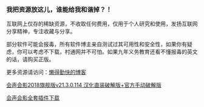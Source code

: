 ### 我把资源放这儿，谁能给我和谐掉？！
互联网上仅存的稀缺资源，不收取任何费用，仅用于个人研究和使用，发扬互联网分享精神，专注收藏与分享。

部分软件可能会报毒，所有软件博主亲自测试过其可用性和安全性，如果你有疑虑，你可以考虑不下载，村通网并不可怕。如果九年义务教育还看不懂报毒的英文的话，请购买正版。

更多资源请访问：[懒得勤快的博客](http://masuit.com)

[会声会影2018旗舰版v21.3.0.114 汉化直装破解版+官方手动破解版](http://masuit.com/181)

[会声会影全套插件下载](http://masuit.com/182)
